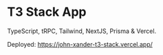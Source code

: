 # T3 Stack App

TypeScript, tRPC, Tailwind, NextJS, Prisma & Vercel. 

Deployed: https://john-xander-t3-stack.vercel.app/